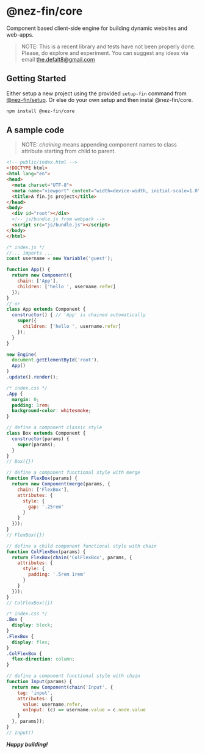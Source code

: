 # @nez-fin/core

Component based client-side engine for building dynamic websites and web-apps.

> NOTE: This is a recent library and tests have not been properly done.
> Please, do explore and experiment. You can suggest any ideas via email [the.defalt8@gmail.com](the.defalt8@gmail.com)

## Getting Started

Either setup a new project using the provided `setup-fin` command from [@nez-fin/setup](https://github.com/nati-esh-zed/-fin-setup). Or else do your own setup and then instal @nez-fin/core.

```sh
npm install @nez-fin/core
```

## A sample code

> NOTE: *chaining* means appending component names to class attribute starting from child to parent.

```html
<!-- public/index.html -->
<!DOCTYPE html>
<html lang="en">
<head>
  <meta charset="UTF-8">
  <meta name="viewport" content="width=device-width, initial-scale=1.0">
  <title>A fin.js project</title>
</head>
<body>
  <div id="root"></div>
  <!-- js/bundle.js from webpack -->
  <script src="js/bundle.js"></script>
</body>
</html>
```

```js
/* index.js */
//... imports ...
const username = new Variable('guest');

function App() {
  return new Component({
    chain: ['App'],
    children: ['hello ', username.refer]
  });
}
// or
class App extends Component {
  constructor() { // 'App' is chained automatically 
    super({ 
      children: ['hello ', username.refer] 
    });
  }
}

new Engine(
  document.getElementById('root'), 
  App()
)
.update().render();
```

```css
/* index.css */
.App {
  margin: 0;
  padding: 1rem;
  background-color: whitesmoke;
}
```

```js
// define a component classic style
class Box extends Component {
  constructor(params) {
    super(params);
  }
}
// Box({})

// define a component functional style with merge
function FlexBox(params) {
  return new Component(merge(params, {
    chain: ['FlexBox'],
    attributes: {
      style: {
        gap: '.25rem'
      }
    }
  }));
}
// FlexBox({})

// define a child component functional style with chain
function ColFlexBox(params) {
  return FlexBox(chain('ColFlexBox', params, {
    attributes: {
      style: {
        padding: '.5rem 1rem'
      }
    }
  }));
}
// ColFlexBox({})
```

```css
/* index.css */
.Box {
  display: block;
}
.FlexBox {
  display: flex;
}
.ColFlexBox {
  flex-direction: column;
}
```

```js
// define a component functional style with chain
function Input(params) {
  return new Component(chain('Input', {
    tag: 'input',
    attributes: {
      value: username.refer,
      onInput: (c) => username.value = c.node.value
    }
  }, params));
}
// Input()
```

***Happy building!***
